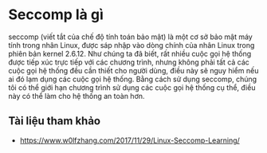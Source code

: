 # Seccomp là gì
seccomp (viết tắt của chế độ tính toán bảo mật) là một cơ sở bảo mật máy tính trong nhân Linux, được sáp nhập vào dòng chính của nhân Linux trong phiên bản kernel 2.6.12. Như chúng ta đã biết, rất nhiều cuộc gọi hệ thống được tiếp xúc trực tiếp với các chương trình, nhưng không phải tất cả các cuộc gọi hệ thống đều cần thiết cho người dùng, điều này sẽ nguy hiểm nếu ai đó lạm dụng các cuộc gọi hệ thống. Bằng cách sử dụng seccomp, chúng tôi có thể giới hạn chương trình sử dụng các cuộc gọi hệ thống cụ thể, điều này có thể làm cho hệ thống an toàn hơn.


## Tài liệu tham khảo
- https://www.w0lfzhang.com/2017/11/29/Linux-Seccomp-Learning/
